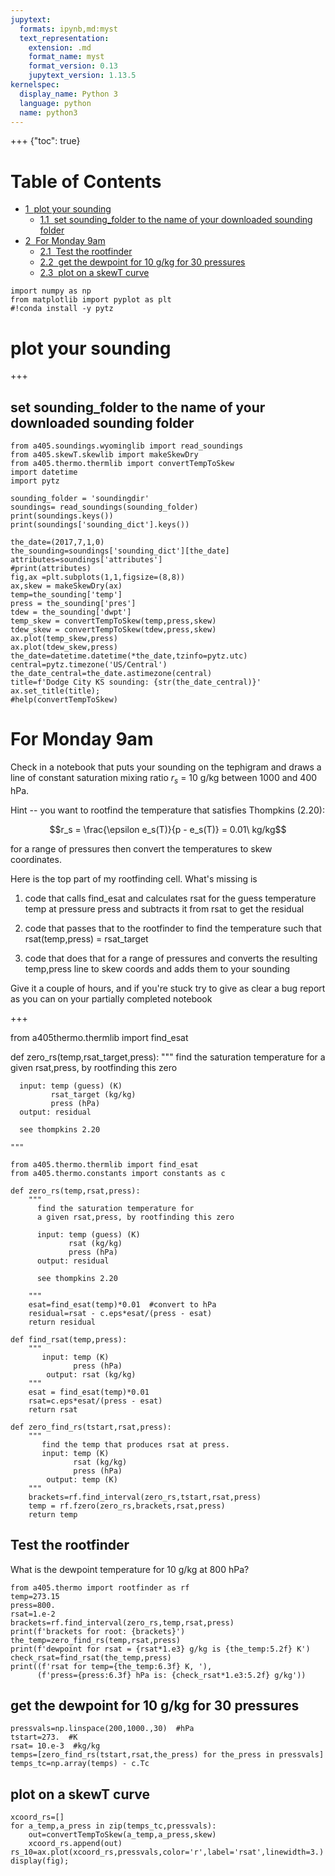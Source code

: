 ```yaml
---
jupytext:
  formats: ipynb,md:myst
  text_representation:
    extension: .md
    format_name: myst
    format_version: 0.13
    jupytext_version: 1.13.5
kernelspec:
  display_name: Python 3
  language: python
  name: python3
---
```


+++ {"toc": true}

<h1>Table of Contents<span class="tocSkip"></span></h1>
<div class="toc" style="margin-top: 1em;"><ul class="toc-item"><li><span><a href="#plot-your-sounding" data-toc-modified-id="plot-your-sounding-1"><span class="toc-item-num">1&nbsp;&nbsp;</span>plot your sounding</a></span><ul class="toc-item"><li><span><a href="#set-sounding_folder-to-the-name-of-your-downloaded-sounding-folder" data-toc-modified-id="set-sounding_folder-to-the-name-of-your-downloaded-sounding-folder-1.1"><span class="toc-item-num">1.1&nbsp;&nbsp;</span>set sounding_folder to the name of your downloaded sounding folder</a></span></li></ul></li><li><span><a href="#For-Monday-9am" data-toc-modified-id="For-Monday-9am-2"><span class="toc-item-num">2&nbsp;&nbsp;</span>For Monday 9am</a></span><ul class="toc-item"><li><span><a href="#Test-the-rootfinder" data-toc-modified-id="Test-the-rootfinder-2.1"><span class="toc-item-num">2.1&nbsp;&nbsp;</span>Test the rootfinder</a></span></li><li><span><a href="#get-the-dewpoint-for-10-g/kg-for-30-pressures" data-toc-modified-id="get-the-dewpoint-for-10-g/kg-for-30-pressures-2.2"><span class="toc-item-num">2.2&nbsp;&nbsp;</span>get the dewpoint for 10 g/kg for 30 pressures</a></span></li><li><span><a href="#plot-on-a-skewT-curve" data-toc-modified-id="plot-on-a-skewT-curve-2.3"><span class="toc-item-num">2.3&nbsp;&nbsp;</span>plot on a skewT curve</a></span></li></ul></li></ul></div>

```{code-cell} ipython3
import numpy as np
from matplotlib import pyplot as plt
#!conda install -y pytz
```

# plot your sounding

+++

## set sounding_folder to the name of your downloaded sounding folder

```{code-cell} ipython3
from a405.soundings.wyominglib import read_soundings
from a405.skewT.skewlib import makeSkewDry
from a405.thermo.thermlib import convertTempToSkew
import datetime
import pytz

sounding_folder = 'soundingdir'
soundings= read_soundings(sounding_folder)
print(soundings.keys())
print(soundings['sounding_dict'].keys())
```

```{code-cell} ipython3
the_date=(2017,7,1,0)
the_sounding=soundings['sounding_dict'][the_date]
attributes=soundings['attributes']
#print(attributes)
fig,ax =plt.subplots(1,1,figsize=(8,8))
ax,skew = makeSkewDry(ax)
temp=the_sounding['temp']
press = the_sounding['pres']
tdew = the_sounding['dwpt']
temp_skew = convertTempToSkew(temp,press,skew)
tdew_skew = convertTempToSkew(tdew,press,skew)
ax.plot(temp_skew,press)
ax.plot(tdew_skew,press)
the_date=datetime.datetime(*the_date,tzinfo=pytz.utc)
central=pytz.timezone('US/Central')
the_date_central=the_date.astimezone(central)
title=f'Dodge City KS sounding: {str(the_date_central)}'
ax.set_title(title);
#help(convertTempToSkew)
```

# For Monday 9am

Check in a notebook that puts your sounding on the tephigram and draws a line of constant saturation mixing ratio 
$r_s$ = 10 g/kg between 1000 and  400 hPa.  

Hint -- you want to rootfind the temperature that satisfies Thompkins (2.20):

$$r_s = \frac{\epsilon e_s(T)}{p - e_s(T)} = 0.01\ kg/kg$$

for a range of pressures then convert the temperatures to skew coordinates.

Here is the top part of my rootfinding cell.  What's missing is

1) code that calls find_esat and calculates rsat for the guess temperature temp at pressure press and subtracts it from rsat to get the residual

2) code that passes that to the rootfinder to find the temperature such that rsat(temp,press) = rsat_target

3) code that does that for a range of pressures and converts the resulting temp,press line to skew coords and adds them to your sounding

Give it a couple of hours, and if you're stuck try to give as clear a bug report as you can on your partially completed notebook

+++

from a405thermo.thermlib import find_esat

def zero_rs(temp,rsat_target,press):
    """
      find the saturation temperature for 
      a given rsat,press, by rootfinding this zero
      
      input: temp (guess) (K)
             rsat_target (kg/kg)
             press (hPa)
      output: residual
      
      see thompkins 2.20
     
    """

```{code-cell} ipython3
from a405.thermo.thermlib import find_esat
from a405.thermo.constants import constants as c

def zero_rs(temp,rsat,press):
    """
      find the saturation temperature for 
      a given rsat,press, by rootfinding this zero
      
      input: temp (guess) (K)
             rsat (kg/kg)
             press (hPa)
      output: residual
      
      see thompkins 2.20
     
    """
    esat=find_esat(temp)*0.01  #convert to hPa
    residual=rsat - c.eps*esat/(press - esat)
    return residual

def find_rsat(temp,press):
    """
       input: temp (K)
              press (hPa)
        output: rsat (kg/kg)
    """
    esat = find_esat(temp)*0.01
    rsat=c.eps*esat/(press - esat)
    return rsat

def zero_find_rs(tstart,rsat,press):
    """
       find the temp that produces rsat at press.
       input: temp (K)
              rsat (kg/kg)
              press (hPa)
        output: temp (K)
    """
    brackets=rf.find_interval(zero_rs,tstart,rsat,press)
    temp = rf.fzero(zero_rs,brackets,rsat,press)
    return temp
```

## Test the rootfinder

What is the dewpoint temperature for 10 g/kg at 800 hPa?

```{code-cell} ipython3
from a405.thermo import rootfinder as rf
temp=273.15
press=800.
rsat=1.e-2
brackets=rf.find_interval(zero_rs,temp,rsat,press)
print(f'brackets for root: {brackets}')
the_temp=zero_find_rs(temp,rsat,press)
print(f'dewpoint for rsat = {rsat*1.e3} g/kg is {the_temp:5.2f} K')
check_rsat=find_rsat(the_temp,press)
print((f'rsat for temp={the_temp:6.3f} K, '), 
      (f'press={press:6.3f} hPa is: {check_rsat*1.e3:5.2f} g/kg'))
```

## get the dewpoint for 10 g/kg for 30 pressures

```{code-cell} ipython3
pressvals=np.linspace(200,1000.,30)  #hPa
tstart=273.  #K
rsat= 10.e-3  #kg/kg
temps=[zero_find_rs(tstart,rsat,the_press) for the_press in pressvals]
temps_tc=np.array(temps) - c.Tc
```

## plot on a skewT curve

```{code-cell} ipython3
xcoord_rs=[]
for a_temp,a_press in zip(temps_tc,pressvals):
    out=convertTempToSkew(a_temp,a_press,skew)
    xcoord_rs.append(out)
rs_10=ax.plot(xcoord_rs,pressvals,color='r',label='rsat',linewidth=3.)
display(fig);
```

```{code-cell} ipython3

```
